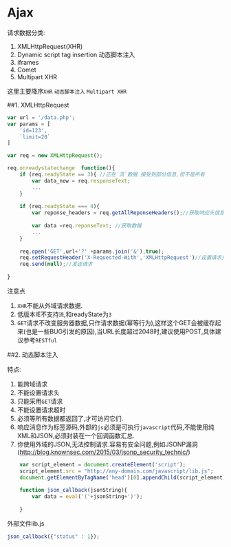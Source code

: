 # Ajax

请求数据分类:

1. XMLHttpRequest(XHR)
2. Dynamic script tag insertion 动态脚本注入
3. iframes
4. Comet
5. Multipart XHR

这里主要降序`XHR` `动态脚本注入` `Multipart XHR`

##1. XMLHttpRequest

```javascript
var url = '/data.php';
var params = [
    'id=123',
    `limit=20`
]

var req = new XMLHttpRequest();

req.onreadystatechange  function(){
    if (req.readyState == 3){ //正在`流`数据 接受到部分信息,但不是所有
        var data_now = req.responseText;
        ...
    }
    
    if (req.readyState === 4){
        var reponse_headers = req.getAllReponseHeaders();//获取响应头信息
        
        var data =req.reponseText; //获取数据
        ...
    }
    
    req.open('GET',url+'?' +params.join('&'),true);
    req.setRequestHeader('X-Requested-With','XMLHttpRequest')//设置请求头信息.
    req.send(null);//发送请求
    
}
```

注意点

1. `XHR`不能从外域请求数据.
2. 低版本IE不支持`流`,和readyState为`3`
3. `GET`请求不改变服务器数据,只作请求数据(幂等行为),这样这个GET会被缓存起来(也是一些BUG引发的原因),当URL长度超过2048时,建议使用POST,具体建议参考`RESTful`

##2. 动态脚本注入

特点:

1. 能跨域请求
2. 不能设置请求头
3. 只能采用`GET`请求
4. 不能设置请求超时
5. 必须等所有数据都返回了,才可访问它们.
6. 响应消息作为标签源码,外部的`js`必须是可执行`javascript`代码,不能使用纯XML和JSON,必须封装在一个回调函数汇总. 
7. 你使用外域的JSON,无法控制请求.容易有安全问题,例如JSONP漏洞(<http://blog.knownsec.com/2015/03/jsonp_security_technic/>)

```javascript
    var script_element = document.createElement('script');
    script_element.src = "http://any-domain.com/javascript/lib.js";
    document.getElementByTagName('head')[0].appendChild(script_element);
    
    function json_callback(jsonString){
        var data = eval('('+jsonString+')');
        
    }
```

外部文件lib.js
```javascript
json_callback({"status" : 1});
```
